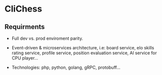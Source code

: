 # CliChess

## Requirments

- Full dev vs. prod enviroment parity.

- Event-driven & microservices architecture, i.e: board service, elo skills rating service, profile service, position evaluation service, AI service for CPU player...

- Technologies: php, python, golang, gRPC, protobuff...
 